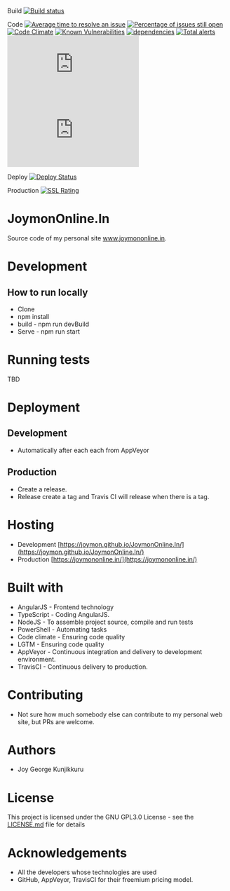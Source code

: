 Build [![Build status](https://ci.appveyor.com/api/projects/status/5mycvjhhmw36r6pl?svg=true)](https://ci.appveyor.com/project/joymon/demo-aspnetintergationtest)

Code [![Average time to resolve an issue](http://isitmaintained.com/badge/resolution/joymon/joymononline.in.svg)](http://isitmaintained.com/project/joymon/joymononline.in "Average time to resolve an issue")
[![Percentage of issues still open](http://isitmaintained.com/badge/open/joymon/joymononline.in.svg)](http://isitmaintained.com/project/joymon/joymononline.in "Percentage of issues still open")
[![Code Climate](https://codeclimate.com/github/joymon/JoymonOnline.In/badges/gpa.svg)](https://codeclimate.com/github/joymon/JoymonOnline.In)
[![Known Vulnerabilities](https://snyk.io/test/github/joymon/JoymonOnline.In/badge.svg)](https://snyk.io/test/github/joymon/JoymonOnline.In)
[![dependencies](https://david-dm.org/joymon/JoymonOnline.In.svg)](https://david-dm.org/joymon/JoymonOnline.In)
[![Total alerts](https://img.shields.io/lgtm/alerts/g/joymon/JoymonOnline.In.svg?logo=lgtm&logoWidth=18)](https://lgtm.com/projects/g/joymon/JoymonOnline.In/alerts/)
![GitHub code size in bytes](https://img.shields.io/github/languages/code-size/joymon/JoymonOnline.In)
![GitHub repo size](https://img.shields.io/github/repo-size/joymon/JoymonOnline.In)

Deploy [![Deploy Status](https://travis-ci.org/joymon/JoymonOnline.In.svg)](https://travis-ci.org/joymon/JoymonOnline.In)

Production [![SSL Rating](https://sslbadge.org/?domain=joymononline.in)](https://www.ssllabs.com/ssltest/analyze.html?d=joymononline.in)

# JoymonOnline.In
Source code of my personal site www.joymononline.in.

# Development

## How to run locally
- Clone
- npm install
- build - npm run devBuild
- Serve - npm run start

# Running tests

TBD

# Deployment

## Development
-   Automatically after each each from AppVeyor

## Production
- Create a release.
- Release create a tag and Travis CI will release when there is a tag.

# Hosting
- Development [https://joymon.github.io/JoymonOnline.In/](https://joymon.github.io/JoymonOnline.In/)
- Production [https://joymononline.in/](https://joymononline.in/)

# Built with
- AngularJS - Frontend technology
- TypeScript - Coding AngularJS.
- NodeJS - To assemble project source, compile and run tests
- PowerShell - Automating tasks
- Code climate - Ensuring code quality
- LGTM - Ensuring code quality
- AppVeyor - Continuous integration and delivery to development environment.
- TravisCI - Continuous delivery to production.

# Contributing

- Not sure how much somebody else can contribute to my personal web site, but PRs are welcome.

# Authors
- Joy George Kunjikkuru

# License 

This project is licensed under the GNU GPL3.0 License - see the [LICENSE.md](LICENSE.md) file for details

# Acknowledgements

- All the developers whose technologies are used
- GitHub, AppVeyor, TravisCI for their freemium pricing model.
